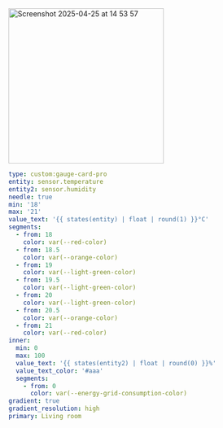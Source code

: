 <img width="305" alt="Screenshot 2025-04-25 at 14 53 57" src="https://github.com/user-attachments/assets/4a336051-e1d3-4400-a073-0840a2854ca2" />

```yaml
type: custom:gauge-card-pro
entity: sensor.temperature
entity2: sensor.humidity
needle: true
min: '18'
max: '21'
value_text: '{{ states(entity) | float | round(1) }}°C'
segments:
  - from: 18
    color: var(--red-color)
  - from: 18.5
    color: var(--orange-color)
  - from: 19
    color: var(--light-green-color)
  - from: 19.5
    color: var(--light-green-color)
  - from: 20
    color: var(--light-green-color)
  - from: 20.5
    color: var(--orange-color)
  - from: 21
    color: var(--red-color)
inner:
  min: 0
  max: 100
  value_text: '{{ states(entity2) | float | round(0) }}%'
  value_text_color: '#aaa'
  segments:
    - from: 0
      color: var(--energy-grid-consumption-color)
gradient: true
gradient_resolution: high
primary: Living room
```
